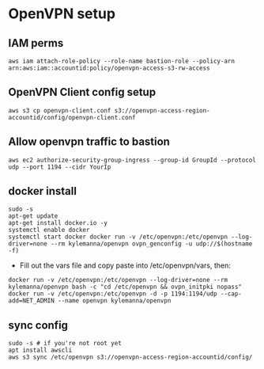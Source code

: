 # OpenVPN setup

## IAM perms

```
aws iam attach-role-policy --role-name bastion-role --policy-arn arn:aws:iam::accountid:policy/openvpn-access-s3-rw-access
```

## OpenVPN Client config setup
```
aws s3 cp openvpn-client.conf s3://openvpn-access-region-accountid/config/openvpn-client.conf
```

## Allow openvpn traffic to bastion
```
aws ec2 authorize-security-group-ingress --group-id GroupId --protocol udp --port 1194 --cidr YourIp
```

## docker install
```
sudo -s
apt-get update
apt-get install docker.io -y
systemctl enable docker
systemctl start docker docker run -v /etc/openvpn:/etc/openvpn --log-driver=none --rm kylemanna/openvpn ovpn_genconfig -u udp://$(hostname -f)
```

* Fill out the vars file and copy paste into /etc/openvpn/vars, then:

```
docker run -v /etc/openvpn:/etc/openvpn --log-driver=none --rm kylemanna/openvpn bash -c "cd /etc/openvpn && ovpn_initpki nopass"
docker run -v /etc/openvpn:/etc/openvpn -d -p 1194:1194/udp --cap-add=NET_ADMIN --name openvpn kylemanna/openvpn
```


## sync config
```
sudo -s # if you're not root yet
apt install awscli
aws s3 sync /etc/openvpn s3://openvpn-access-region-accountid/config/
```
